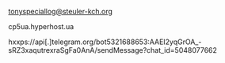 tonyspeciallog@steuler-kch.org

cp5ua.hyperhost.ua

hxxps://api[.]telegram.org/bot5321688653:AAEI2yqGrOA_-sRZ3xaqutrexraSgFa0AnA/sendMessage?chat_id=5048077662
